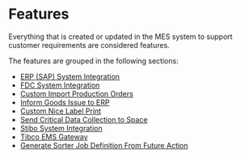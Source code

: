 # Features

Everything that is created or updated in the MES system to support customer requirements are considered features.

The features are grouped in the following sections:
* [ERP (SAP) System Integration](/AMSOsram/techspec>features>CustomERPSystemIntegration)
* [FDC System Integration](/AMSOsram/techspec>features>CustomFDCSystemIntegration)
* [Custom Import Production Orders](/AMSOsram/techspec>features>CustomImportProductionOrders)
* [Inform Goods Issue to ERP](/AMSOsram/techspec>features>CustomInformGoodsIssueToERP)
* [Custom Nice Label Print](/AMSOsram/techspec>features>CustomNiceLabelPrint)
* [Send Critical Data Collection to Space](/AMSOsram/techspec>features>CustomSendMESCriticalDataCollectionToSpace)
* [Stibo System Integration](/AMSOsram/techspec>features>CustomStiboSystemIntegration)
* [Tibco EMS Gateway](/AMSOsram/techspec>features>CustomTibcoEMSGateway)
* [Generate Sorter Job Definition From Future Action](/AMSOsram/techspec>features>GenerateSorterJobDefinitionFromFutureAction)


